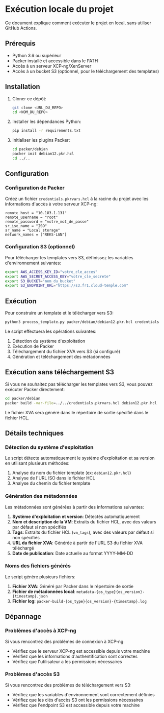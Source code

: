 # Exécution locale du projet

Ce document explique comment exécuter le projet en local, sans utiliser GitHub Actions.

## Prérequis

- Python 3.6 ou supérieur
- Packer installé et accessible dans le PATH
- Accès à un serveur XCP-ng/XenServer
- Accès à un bucket S3 (optionnel, pour le téléchargement des templates)

## Installation

1. Cloner ce dépôt:
   ```bash
   git clone <URL_DU_REPO>
   cd <NOM_DU_REPO>
   ```

2. Installer les dépendances Python:
   ```bash
   pip install -r requirements.txt
   ```

3. Initialiser les plugins Packer:
   ```bash
   cd packer/debian
   packer init debian12.pkr.hcl
   cd ../..
   ```

## Configuration

### Configuration de Packer

Créez un fichier `credentials.pkrvars.hcl` à la racine du projet avec les informations d'accès à votre serveur XCP-ng:

```hcl
remote_host = "10.183.1.131"
remote_username = "root"
remote_password = "votre_mot_de_passe"
sr_iso_name = "ISO"
sr_name = "Local storage"
network_names = ["REKS-LAN"]
```

### Configuration S3 (optionnel)

Pour télécharger les templates vers S3, définissez les variables d'environnement suivantes:

```bash
export AWS_ACCESS_KEY_ID="votre_cle_acces"
export AWS_SECRET_ACCESS_KEY="votre_cle_secrete"
export S3_BUCKET="nom_du_bucket"
export S3_ENDPOINT_URL="https://s3.fr1.cloud-temple.com"
```

## Exécution

Pour construire un template et le télécharger vers S3:

```bash
python3 process_template.py packer/debian/debian12.pkr.hcl credentials.pkrvars.hcl
```

Le script effectuera les opérations suivantes:
1. Détection du système d'exploitation
2. Exécution de Packer
3. Téléchargement du fichier XVA vers S3 (si configuré)
4. Génération et téléchargement des métadonnées

## Exécution sans téléchargement S3

Si vous ne souhaitez pas télécharger les templates vers S3, vous pouvez exécuter Packer directement:

```bash
cd packer/debian
packer build -var-file=../../credentials.pkrvars.hcl debian12.pkr.hcl
```

Le fichier XVA sera généré dans le répertoire de sortie spécifié dans le fichier HCL.

## Détails techniques

### Détection du système d'exploitation

Le script détecte automatiquement le système d'exploitation et sa version en utilisant plusieurs méthodes:

1. Analyse du nom du fichier template (ex: `debian12.pkr.hcl`)
2. Analyse de l'URL ISO dans le fichier HCL
3. Analyse du chemin du fichier template

### Génération des métadonnées

Les métadonnées sont générées à partir des informations suivantes:

1. **Système d'exploitation et version**: Détectés automatiquement
2. **Nom et description de la VM**: Extraits du fichier HCL, avec des valeurs par défaut si non spécifiés
3. **Tags**: Extraits du fichier HCL (`vm_tags`), avec des valeurs par défaut si non spécifiés
4. **URL du fichier XVA**: Générée à partir de l'URL S3 du fichier XVA téléchargé
5. **Date de publication**: Date actuelle au format YYYY-MM-DD

### Noms des fichiers générés

Le script génère plusieurs fichiers:

1. **Fichier XVA**: Généré par Packer dans le répertoire de sortie
2. **Fichier de métadonnées local**: `metadata-{os_type}{os_version}-{timestamp}.json`
3. **Fichier log**: `packer-build-{os_type}{os_version}-{timestamp}.log`

## Dépannage

### Problèmes d'accès à XCP-ng

Si vous rencontrez des problèmes de connexion à XCP-ng:
- Vérifiez que le serveur XCP-ng est accessible depuis votre machine
- Vérifiez que les informations d'authentification sont correctes
- Vérifiez que l'utilisateur a les permissions nécessaires

### Problèmes d'accès S3

Si vous rencontrez des problèmes de téléchargement vers S3:
- Vérifiez que les variables d'environnement sont correctement définies
- Vérifiez que les clés d'accès S3 ont les permissions nécessaires
- Vérifiez que l'endpoint S3 est accessible depuis votre machine

